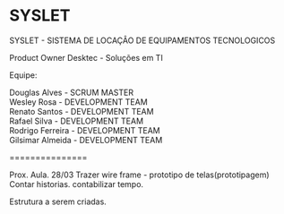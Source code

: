 SYSLET
======

SYSLET - SISTEMA DE LOCAÇÂO DE EQUIPAMENTOS TECNOLOGICOS


Product Owner Desktec - Soluções em TI

Equipe:

Douglas Alves - SCRUM MASTER <br>
Wesley Rosa -  DEVELOPMENT TEAM  <br>
Renato Santos - DEVELOPMENT TEAM <br>
Rafael Silva - DEVELOPMENT TEAM <br>
Rodrigo Ferreira - DEVELOPMENT TEAM <br>
Gilsimar Almeida - DEVELOPMENT TEAM <br>


===============

Prox. Aula. 28/03
Trazer wire frame - prototipo de telas(prototipagem)
Contar historias.
contabilizar tempo.


Estrutura a serem criadas.
